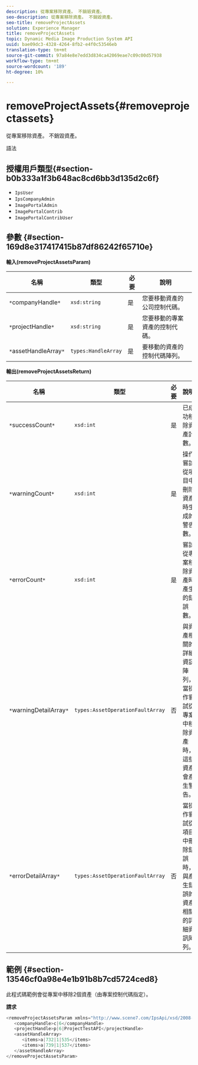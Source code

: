 ```yaml
---
description: 從專案移除資產。 不銷毀資產。
seo-description: 從專案移除資產。 不銷毀資產。
seo-title: removeProjectAssets
solution: Experience Manager
title: removeProjectAssets
topic: Dynamic Media Image Production System API
uuid: bae09dc3-4328-4264-8fb2-e4f0c53546eb
translation-type: tm+mt
source-git-commit: 97a84e8e7edd3d834ca42069eae7c09c00d57938
workflow-type: tm+mt
source-wordcount: '189'
ht-degree: 10%

---
```



# removeProjectAssets{#removeprojectassets}

從專案移除資產。 不銷毀資產。

語法

## 授權用戶類型{#section-b0b333a1f3b648ac8cd6bb3d135d2c6f}

* `IpsUser`
* `IpsCompanyAdmin`
* `ImagePortalAdmin`
* `ImagePortalContrib`
* `ImagePortalContribUser`

## 參數 {#section-169d8e317417415b87df86242f65710e}

**輸入(removeProjectAssetsParam)**

| 名稱 | 類型 | 必要 | 說明 |
|---|---|---|---|
| `*`companyHandle`*` | `xsd:string` | 是 | 您要移動資產的公司控制代碼。 |
| `*`projectHandle`*` | `xsd:string` | 是 | 您要移動的專案資產的控制代碼。 |
| `*`assetHandleArray`*` | `types:HandleArray` | 是 | 要移動的資產的控制代碼陣列。 |

**輸出(removeProjectAssetsReturn)**

| 名稱 | 類型 | 必要 | 說明 |
|---|---|---|---|
| `*`successCount`*` | `xsd:int` | 是 | 已成功移除資產計數。 |
| `*`warningCount`*` | `xsd:int` | 是 | 操作嘗試從項目中刪除資產時生成的警告數。 |
| `*`errorCount`*` | `xsd:int` | 是 | 嘗試從專案移除資產時產生的錯誤數。 |
| `*`warningDetailArray`*` | `types:AssetOperationFaultArray` | 否 | 與資產相關的詳細資訊陣列，當操作嘗試從專案中移除資產時，這些資產會產生警告。 |
| `*`errorDetailArray`*` | `types:AssetOperationFaultArray` | 否 | 當操作嘗試從項目中刪除錯誤時，與產生錯誤的資產相關的詳細資訊陣列。 |

## 範例 {#section-13546cf0a98e4e1b91b8b7cd5724ced8}

此程式碼範例會從專案中移除2個資產（由專案控制代碼指定）。

**請求**

```java
<removeProjectAssetsParam xmlns="http://www.scene7.com/IpsApi/xsd/2008-01-15">
   <companyHandle>c|6</companyHandle>
   <projectHandle>p|6|ProjectTestAPI</projectHandle>
   <assetHandleArray>
      <items>a|732|1|535</items>
      <items>a|739|1|537</items>
   </assetHandleArray>
</removeProjectAssetsParam>
```

